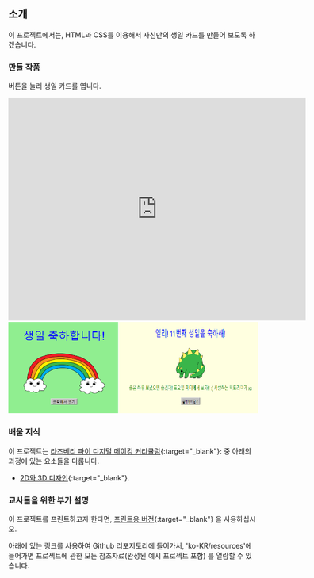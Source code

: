 ## 소개

이 프로젝트에서는, HTML과 CSS를 이용해서 자신만의 생일 카드를 만들어 보도록 하겠습니다.

### 만들 작품

버튼을 눌러 생일 카드를 엽니다.

<div class="trinket">
  <iframe src="https://trinket.io/embed/html/ea67e3f80a?outputOnly=true&start=result" width="600" height="450" frameborder="0" marginwidth="0" marginheight="0" allowfullscreen>
  </iframe>
  <img src="images/birthday-final.png">
</div>

### 배울 지식

이 프로젝트는 [라즈베리 파이 디지털 메이킹 커리큘럼](https://rpf.io/curriculum){:target="_blank"}: 중 아래의 과정에 있는 요소들을 다룹니다.

+ [2D와 3D 디자인](https://www.raspberrypi.org/curriculum/design/creator){:target="_blank"}.

### 교사들을 위한 부가 설명

이 프로젝트를 프린트하고자 한다면, [프린트용 버전](https://projects.raspberrypi.org/ko-KR/projects/happy-birthday/print){:target="_blank"} 을 사용하십시오.

아래에 있는 링크를 사용하여 Github 리포지토리에 들어가서, 'ko-KR/resources'에 들어가면 프로젝트에 관한 모든 참조자료(완성된 예시 프로젝트 포함) 를 열람할 수 있습니다.